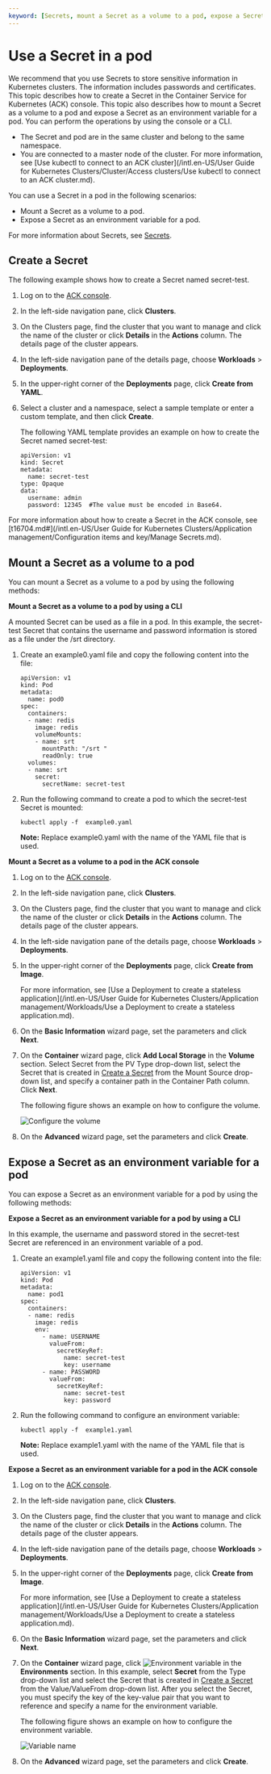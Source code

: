 ```yaml
---
keyword: [Secrets, mount a Secret as a volume to a pod, expose a Secret as an environment variable for a pod]
---
```


# Use a Secret in a pod

We recommend that you use Secrets to store sensitive information in Kubernetes clusters. The information includes passwords and certificates. This topic describes how to create a Secret in the Container Service for Kubernetes \(ACK\) console. This topic also describes how to mount a Secret as a volume to a pod and expose a Secret as an environment variable for a pod. You can perform the operations by using the console or a CLI.

-   The Secret and pod are in the same cluster and belong to the same namespace.
-   You are connected to a master node of the cluster. For more information, see [Use kubectl to connect to an ACK cluster](/intl.en-US/User Guide for Kubernetes Clusters/Cluster/Access clusters/Use kubectl to connect to an ACK cluster.md).

You can use a Secret in a pod in the following scenarios:

-   Mount a Secret as a volume to a pod.
-   Expose a Secret as an environment variable for a pod.

For more information about Secrets, see [Secrets](https://kubernetes.io/zh/docs/concepts/configuration/secret/).

## Create a Secret

The following example shows how to create a Secret named secret-test.

1.  Log on to the [ACK console](https://cs.console.aliyun.com).

2.  In the left-side navigation pane, click **Clusters**.

3.  On the Clusters page, find the cluster that you want to manage and click the name of the cluster or click **Details** in the **Actions** column. The details page of the cluster appears.

4.  In the left-side navigation pane of the details page, choose **Workloads** \> **Deployments**.

5.  In the upper-right corner of the **Deployments** page, click **Create from YAML**.

6.  Select a cluster and a namespace, select a sample template or enter a custom template, and then click **Create**.

    The following YAML template provides an example on how to create the Secret named secret-test:

    ```
    apiVersion: v1
    kind: Secret
    metadata:
      name: secret-test
    type: Opaque
    data:
      username: admin
      password: 12345  #The value must be encoded in Base64. 
    ```


For more information about how to create a Secret in the ACK console, see [t16704.md\#](/intl.en-US/User Guide for Kubernetes Clusters/Application management/Configuration items and key/Manage Secrets.md).

## Mount a Secret as a volume to a pod

You can mount a Secret as a volume to a pod by using the following methods:

**Mount a Secret as a volume to a pod by using a CLI**

A mounted Secret can be used as a file in a pod. In this example, the secret-test Secret that contains the username and password information is stored as a file under the /srt directory.

1.  Create an example0.yaml file and copy the following content into the file:

    ```
    apiVersion: v1
    kind: Pod
    metadata:
      name: pod0
    spec:
      containers:
      - name: redis
        image: redis
        volumeMounts:
        - name: srt
          mountPath: "/srt "
          readOnly: true
      volumes:
      - name: srt
        secret:
          secretName: secret-test
    ```

2.  Run the following command to create a pod to which the secret-test Secret is mounted:

    ```
    kubectl apply -f  example0.yaml
    ```

    **Note:** Replace example0.yaml with the name of the YAML file that is used.


**Mount a Secret as a volume to a pod in the ACK console**

1.  Log on to the [ACK console](https://cs.console.aliyun.com).

2.  In the left-side navigation pane, click **Clusters**.

3.  On the Clusters page, find the cluster that you want to manage and click the name of the cluster or click **Details** in the **Actions** column. The details page of the cluster appears.

4.  In the left-side navigation pane of the details page, choose **Workloads** \> **Deployments**.

5.  In the upper-right corner of the **Deployments** page, click **Create from Image**.

    For more information, see [Use a Deployment to create a stateless application](/intl.en-US/User Guide for Kubernetes Clusters/Application management/Workloads/Use a Deployment to create a stateless application.md).

6.  On the **Basic Information** wizard page, set the parameters and click **Next**.

7.  On the **Container** wizard page, click **Add Local Storage** in the **Volume** section. Select Secret from the PV Type drop-down list, select the Secret that is created in [Create a Secret](#section_yxv_25m_zs0) from the Mount Source drop-down list, and specify a container path in the Container Path column. Click **Next**.

    The following figure shows an example on how to configure the volume.

    ![Configure the volume](https://static-aliyun-doc.oss-accelerate.aliyuncs.com/assets/img/en-US/4645359951/p49492.png)

8.  On the **Advanced** wizard page, set the parameters and click **Create**.


## Expose a Secret as an environment variable for a pod

You can expose a Secret as an environment variable for a pod by using the following methods:

**Expose a Secret as an environment variable for a pod by using a CLI**

In this example, the username and password stored in the secret-test Secret are referenced in an environment variable of a pod.

1.  Create an example1.yaml file and copy the following content into the file:

    ```
    apiVersion: v1
    kind: Pod
    metadata:
      name: pod1
    spec:
      containers:
      - name: redis
        image: redis
        env:
          - name: USERNAME
            valueFrom:
              secretKeyRef:
                name: secret-test
                key: username
          - name: PASSWORD
            valueFrom:
              secretKeyRef:
                name: secret-test
                key: password
    ```

2.  Run the following command to configure an environment variable:

    ```
    kubectl apply -f  example1.yaml
    ```

    **Note:** Replace example1.yaml with the name of the YAML file that is used.


**Expose a Secret as an environment variable for a pod in the ACK console**

1.  Log on to the [ACK console](https://cs.console.aliyun.com).

2.  In the left-side navigation pane, click **Clusters**.

3.  On the Clusters page, find the cluster that you want to manage and click the name of the cluster or click **Details** in the **Actions** column. The details page of the cluster appears.

4.  In the left-side navigation pane of the details page, choose **Workloads** \> **Deployments**.

5.  In the upper-right corner of the **Deployments** page, click **Create from Image**.

    For more information, see [Use a Deployment to create a stateless application](/intl.en-US/User Guide for Kubernetes Clusters/Application management/Workloads/Use a Deployment to create a stateless application.md).

6.  On the **Basic Information** wizard page, set the parameters and click **Next**.

7.  On the **Container** wizard page, click ![Environment variable](https://static-aliyun-doc.oss-accelerate.aliyuncs.com/assets/img/en-US/7766105061/p49493.png) in the **Environments** section. In this example, select **Secret** from the Type drop-down list and select the Secret that is created in [Create a Secret](#section_yxv_25m_zs0) from the Value/ValueFrom drop-down list. After you select the Secret, you must specify the key of the key-value pair that you want to reference and specify a name for the environment variable.

    The following figure shows an example on how to configure the environment variable.

    ![Variable name](https://static-aliyun-doc.oss-accelerate.aliyuncs.com/assets/img/en-US/4645359951/p49494.png)

8.  On the **Advanced** wizard page, set the parameters and click **Create**.



